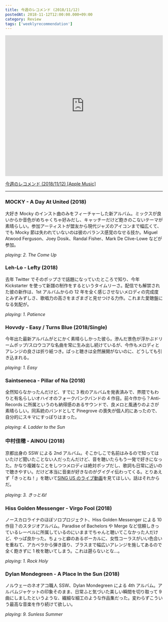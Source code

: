 ```yaml
---
title: 今週のレコメンド (2018/11/12)
postedAt: 2018-11-12T12:00:00.000+09:00
category: Review
tags: ['weeklyrecommendation']
---
```


<iframe allow="autoplay *; encrypted-media *;" frameborder="0" height="450" style="width:100%;max-width:660px;overflow:hidden;background:transparent;" sandbox="allow-forms allow-popups allow-same-origin allow-scripts allow-storage-access-by-user-activation allow-top-navigation-by-user-activation" src="https://embed.music.apple.com/jp/playlist/%E4%BB%8A%E9%80%B1%E3%81%AE%E3%83%AC%E3%82%B3%E3%83%A1%E3%83%B3%E3%83%89-2018-11-12/pl.u-XkD0NqJf4BNEAj?app=music&amp;at=1000lR8X"></iframe>

[今週のレコメンド (2018/11/12) \[Apple Music\]](https://itunes.apple.com/jp/playlist/%E4%BB%8A%E9%80%B1%E3%81%AE%E3%83%AC%E3%82%B3%E3%83%A1%E3%83%B3%E3%83%89-2018-11-12/pl.u-XkD0NqJf4BNEAj)

---

### MOCKY - A Day At United (2018)

大好き Mocky のインスト曲のみをフィーチャーした新アルバム。ミックスが良いからか音色がめちゃくちゃ好みだし、キャッチーだけど飽きのこないテーマが素晴らしい。参加アーティストが盟友から現代ジャズのアイコンまで幅広くて、でも Mocky 節は失われていないのは彼のバランス感覚のなせる技か。Miguel Atwood Ferguson、Joey Dosik、Randal Fisher、Mark De Clive-Lowe などが参加。

_playing: 2\. The Come Up_

### Leh-Lo - Lefty (2018)

去年 Twitter でそのポップさで話題になっていたところで知り、今年 Kickstarter を使って新譜の制作をするというタイムリーさ。配信でも解禁された彼の新作は、1st アルバムからの 12 年を全く感じさせないメロディの完成度とみずみずしさ、歌唱力の高さをまざまざと見せつける力作。これまた愛聴盤になる気配が。

_playing: 1\. Patience_

### Hovvdy - Easy / Turns Blue (2018/Single)

今年出た最新アルバムがとにかく素晴らしかった彼ら。滲んだ景色が浮かぶドリームポップ/スロウコアな名曲を常に生み出し続けているが、今作もメロディとアレンジの良さは折り紙つき。ぱっと聴きは全然展開がないのに、どうしても引き込まれる。

_playing: 1\. Easy_

### Saintseneca - Pillar of Na (2018)

全然知らなかったんだけど、すでに 3 枚のアルバムを発表済みで、界隈でもわりと有名らしいオハイオのフォークパンクバンドの 4 作目。前々作から？Anti- Records に所属というのも納得感のあるサウンドで、良メロと風通りのよさが素晴らしい。同系統のバンドとして Pinegrove の喪失が個人的にあったので、自分的にスキマにすっぽりはまった。

_playing: 4\. Ladder to the Sun_

### 中村佳穂 - AINOU (2018)

京都出身の SSW による 2nd アルバム。そこかしこで名前はみるので知ってはいたけど聞いたことない人だったんだけど、音を聴いたらもう一発で好きになった。かなり複雑なことをしつつメロディは絶対ポップだし、歌詞も日常に近いので聴きやすい。だけど本当に音楽が好きなのがグイグイ伝わってくる。とりあえず「きっとね！」を聴いて[SING US のライブ動画](https://www.youtube.com/watch?v=7eyOKJwaZJg)を見てほしい。話はそれからだ。

_playing: 3\. きっとね!_

### Hiss Golden Messenger - Virgo Fool (2018)

ノースカロライナのほぼソロプロジェクト、Hiss Golden Messenger による 10 作目？のスタジオアルバム。Paradise of Bachelors や Merge など信頼しきっているレーベルに所属しているのにいままでちゃんと聴いてこなかった人だけど、やっぱ良かった。ちょっと癖のあるボーカルに、女性コーラスがいい色合いを重ねて、アカペラから弾き語り、ブラスまで幅広いアレンジを施してあるので全く飽きずに 1 枚を聴いてしまう。これは遡らないとな…。

_playing: 1\. Rock Holy_

### Dylan Mondegreen - A Place In the Sun (2018)

ノルウェーのネオアコ職人 SSW、Dylan Mondegreen による 4th アルバム。アルバムジャケットの印象そのまま、日常ふと気づいた美しい瞬間を切り取って 9 曲にしましたというような、繊細な細工のような作品集だった。変わらずこういう最高な音楽を作り続けて欲しい。

_playing: 9\. Sunless Summer_
